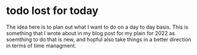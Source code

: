 # todo lost for today

The idea here is to plan out what I want to do on a day to day basis. This is something that I wrote about in my blog post for my plain for 2022 as soemthing to do that is new, and hopful also take things in a better direction in terms of time managment.